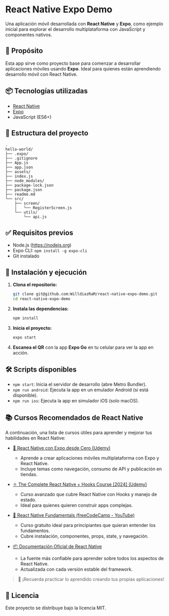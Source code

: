 # React Native Expo Demo

Una aplicación móvil desarrollada con **React Native** y **Expo**, como ejemplo inicial para explorar el desarrollo multiplataforma con JavaScript y componentes nativos.

## 🚀 Propósito

Esta app sirve como proyecto base para comenzar a desarrollar aplicaciones móviles usando **Expo**. Ideal para quienes están aprendiendo desarrollo móvil con React Native.

## 📦 Tecnologías utilizadas

- [React Native](https://reactnative.dev/)
- [Expo](https://expo.dev/)
- JavaScript (ES6+)

## 📁 Estructura del proyecto

```
.
hello-world/
├── .expo/
├── .gitignore
├── App.js
├── app.json
├── assets/
├── index.js
├── node_modules/
├── package-lock.json
├── package.json
├── readme.md
└── src/
    ├── screen/
    │   └── RegisterScreen.js
    └── utils/
        └── api.js

```

## ✅ Requisitos previos

- Node.js (https://nodejs.org)
- Expo CLI: `npm install -g expo-cli`
- Git instalado

## 🚀 Instalación y ejecución

1. **Clona el repositorio:**
   ```bash
   git clone git@github.com:WilldiazRaM/react-native-expo-demo.git
   cd react-native-expo-demo
   ```

2. **Instala las dependencias:**
   ```bash
   npm install
   ```

3. **Inicia el proyecto:**
   ```bash
   expo start
   ```

4. **Escanea el QR** con la app **Expo Go** en tu celular para ver la app en acción.

## 🛠️ Scripts disponibles

- `npm start`: Inicia el servidor de desarrollo (abre Metro Bundler).
- `npm run android`: Ejecuta la app en un emulador Android (si está disponible).
- `npm run ios`: Ejecuta la app en simulador iOS (solo macOS).

## 📚 Cursos Recomendados de React Native

A continuación, una lista de cursos útiles para aprender y mejorar tus habilidades en React Native:

- [📱 React Native con Expo desde Cero (Udemy)](https://www.udemy.com/course/react-native-expo-desde-cero/)
  - Aprende a crear aplicaciones móviles multiplataforma con Expo y React Native.
  - Incluye temas como navegación, consumo de API y publicación en tiendas.

- [⚛️ The Complete React Native + Hooks Course [2024] (Udemy)](https://www.udemy.com/course/the-complete-react-native-and-redux-course/)
  - Curso avanzado que cubre React Native con Hooks y manejo de estado.
  - Ideal para quienes quieren construir apps complejas.

- [🚀 React Native Fundamentals (freeCodeCamp - YouTube)](https://www.youtube.com/watch?v=0-S5a0eXPoc)
  - Curso gratuito ideal para principiantes que quieran entender los fundamentos.
  - Cubre instalación, componentes, props, state, y navegación.

- [📦 Documentación Oficial de React Native](https://reactnative.dev/docs/getting-started)
  - La fuente más confiable para aprender sobre todos los aspectos de React Native.
  - Actualizada con cada versión estable del framework.

> 🔗 ¡Recuerda practicar lo aprendido creando tus propias aplicaciones!


## 📄 Licencia

Este proyecto se distribuye bajo la licencia MIT.
